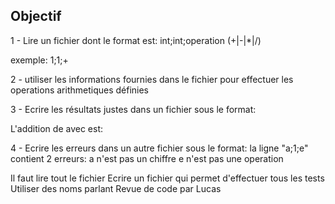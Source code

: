 Objectif
---

1 - Lire un fichier
dont le format est:
int;int;operation (+|-|*|/)

exemple:
1;1;+

2 - utiliser les informations fournies dans le fichier pour effectuer les operations arithmetiques définies


3 - Ecrire les résultats justes dans un fichier
sous le format:

L'addition de <premier nombre> avec <second nombre> est: <resultat>

4 - Ecrire les erreurs dans un autre fichier sous le format:
la ligne "a;1;e" contient 2 erreurs:
a n'est pas un chiffre
e n'est pas une operation

Il faut lire tout le fichier
Ecrire un fichier qui permet d'effectuer tous les tests
Utiliser des noms parlant
Revue de code par Lucas